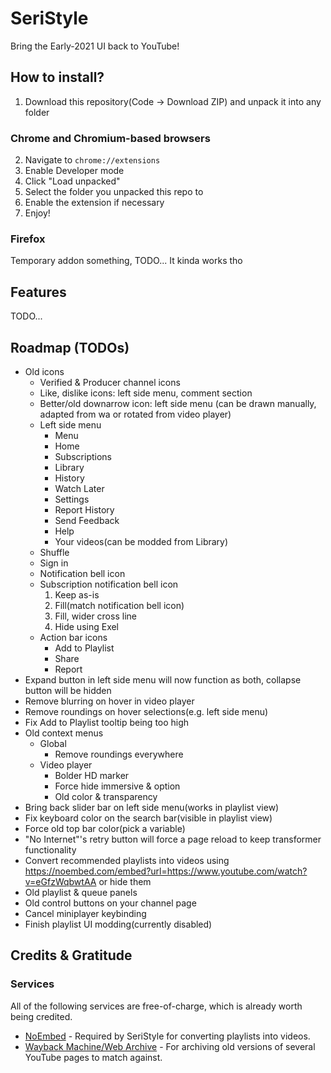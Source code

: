# SeriStyle
Bring the Early-2021 UI back to YouTube!

## How to install? <!-- This could use a better English -->
1. Download this repository(Code -> Download ZIP) and unpack it into any folder
### Chrome and Chromium-based browsers
2. Navigate to `chrome://extensions`
3. Enable Developer mode
4. Click "Load unpacked"
5. Select the folder you unpacked this repo to
6. Enable the extension if necessary
7. Enjoy!
### Firefox
Temporary addon something, TODO... It kinda works tho

## Features
TODO...

## Roadmap (TODOs)
- Old icons
  - Verified & Producer channel icons
  - Like, dislike icons: left side menu, comment section
  - Better/old downarrow icon: left side menu (can be drawn manually, adapted from wa or rotated from video player)
  - Left side menu
    - Menu
    - Home
    - Subscriptions
    - Library
    - History
    - Watch Later
    - Settings
    - Report History
    - Send Feedback
    - Help
    - Your videos(can be modded from Library)
  - Shuffle
  - Sign in
  - Notification bell icon
  - Subscription notification bell icon
    1. Keep as-is
    2. Fill(match notification bell icon)
    3. Fill, wider cross line
    4. Hide using Exel
  - Action bar icons
    - Add to Playlist
    - Share
    - Report
- Expand button in left side menu will now function as both, collapse button will be hidden
- Remove blurring on hover in video player
- Remove roundings on hover selections(e.g. left side menu)
- Fix Add to Playlist tooltip being too high
- Old context menus
  - Global
    - Remove roundings everywhere
  - Video player
    - Bolder HD marker
    - Force hide immersive & option
    - Old color & transparency
- Bring back slider bar on left side menu(works in playlist view)
- Fix keyboard color on the search bar(visible in playlist view)
- Force old top bar color(pick a variable)
- "No Internet"'s retry button will force a page reload to keep transformer functionality
- Convert recommended playlists into videos using https://noembed.com/embed?url=https://www.youtube.com/watch?v=eGfzWqbwtAA or hide them
- Old playlist & queue panels
- Old control buttons on your channel page
- Cancel miniplayer keybinding
- Finish playlist UI modding(currently disabled)

## Credits & Gratitude
### Services
All of the following services are free-of-charge, which is already worth being credited.
- [NoEmbed](https://noembed.com) - Required by SeriStyle for converting playlists into videos.
- [Wayback Machine/Web Archive](https://web.archive.org) - For archiving old versions of several YouTube pages to match against.
